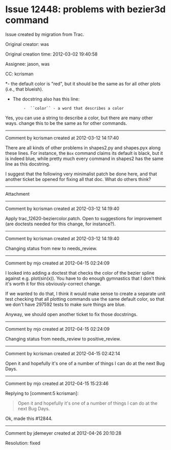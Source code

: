 # Issue 12448: problems with bezier3d command

Issue created by migration from Trac.

Original creator: was

Original creation time: 2012-03-02 19:40:58

Assignee: jason, was

CC:  kcrisman

*- the default color is "red", but it should be the same as for all other plots (i.e., that blueish).   

 - The docstring also has this line:

```
        -  ``color`` - a word that describes a color
```

Yes, you can use a string to describe a color, but there are many other ways.  change this to be the same as for other commands. 


---

Comment by kcrisman created at 2012-03-12 14:17:40

There are all kinds of other problems in shapes2.py and shapes.pyx along these lines.  For instance, the `Box` command claims its default is black, but it is indeed blue, while pretty much every command in shapes2 has the same line as this docstring.  

I suggest that the following very minimalist patch be done here, and that another ticket be opened for fixing all that doc.  What do others think?


---

Attachment


---

Comment by kcrisman created at 2012-03-12 14:19:40

Apply trac_12620-beziercolor.patch.  Open to suggestions for improvement (are doctests needed for this change, for instance?).


---

Comment by kcrisman created at 2012-03-12 14:19:40

Changing status from new to needs_review.


---

Comment by mjo created at 2012-04-15 02:24:09

I looked into adding a doctest that checks the color of the bezier spline against e.g. plot(sin(x)). You have to do enough gymnastics that I don't think it's worth it for this obviously-correct change.

If we wanted to do that, I think it would make sense to create a separate unit test checking that all plotting commands use the same default color, so that we don't have 297592 tests to make sure things are blue.

Anyway, we should open another ticket to fix those docstrings.


---

Comment by mjo created at 2012-04-15 02:24:09

Changing status from needs_review to positive_review.


---

Comment by kcrisman created at 2012-04-15 02:42:14

Open it and hopefully it's one of a number of things I can do at the next Bug Days.


---

Comment by mjo created at 2012-04-15 15:23:46

Replying to [comment:5 kcrisman]:
> Open it and hopefully it's one of a number of things I can do at the next Bug Days.

Ok, made this #12844.


---

Comment by jdemeyer created at 2012-04-26 20:10:28

Resolution: fixed
